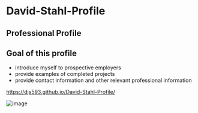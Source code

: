 # David-Stahl-Profile

## Professional Profile
## Goal of this profile
- introduce myself to prospective employers
- provide examples of completed projects
- provide contact information and other relevant professional information

https://djs593.github.io/David-Stahl-Profile/

![image](https://user-images.githubusercontent.com/61851131/77267819-11886380-6c61-11ea-9ee2-a1dd7526032e.png)
